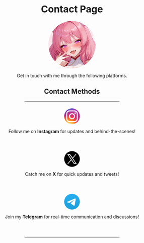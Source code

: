 <h1 style="font-size: 30px; text-align: center;">Contact Page</h1>
<p style="text-align: center;">        
    <img src="https://raw.githubusercontent.com/KissmeBro/KissmeBro/refs/heads/main/profile.png" alt="Profile" style="width: 150px; height: auto; border-radius: 50%; display: block; margin: 0 auto;"/>        
</p>
<p style="text-align: center;">Get in touch with me through the following platforms.</p>
<h2 style="text-align: center;">Contact Methods</h2>
<hr style="width: 60%; margin: 0 auto; border-top: 2px solid #ccc;" />
<div style="display: flex; justify-content: center; align-items: center; gap: 20px; flex-wrap: wrap; padding: 20px;">
    <div style="text-align: center; margin-bottom: 20px;">
        <a href="https://www.instagram.com/kissme.log" target="_blank">
            <img src="https://raw.githubusercontent.com/KissmeBro/KissmeBro/refs/heads/main/instagram.png" alt="Instagram" style="width: 50px; height: auto; border-radius: 50%; display: block; margin: 0 auto;"/>
        </a>
        <p>Follow me on <strong>Instagram</strong> for updates and behind-the-scenes!</p>
    </div>
    <div style="text-align: center; margin-bottom: 20px;">
        <a href="https://x.com/silentAw" target="_blank">
            <img src="https://raw.githubusercontent.com/KissmeBro/KissmeBro/refs/heads/main/x.png" alt="X" style="width: 50px; height: auto; border-radius: 50%; display: block; margin: 0 auto;"/>
        </a>
        <p>Catch me on <strong>X</strong> for quick updates and tweets!</p>
    </div>
    <div style="text-align: center; margin-bottom: 20px;">
        <a href="https://t.me/silentAw" target="_blank">
            <img src="https://raw.githubusercontent.com/KissmeBro/KissmeBro/refs/heads/main/telegram.png" alt="Telegram" style="width: 50px; height: auto; border-radius: 50%; display: block; margin: 0 auto;"/>
        </a>
        <p>Join my <strong>Telegram</strong> for real-time communication and discussions!</p>
    </div>
</div>
<hr style="width: 60%; margin: 0 auto; border-top: 2px solid #ccc;" />
